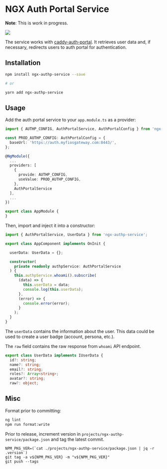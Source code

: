 # NGX Auth Portal Service

**Note**: This is work in progress.

<a href="https://github.com/greenpau/ngx-authp-service/actions/" target="_blank"><img src="https://github.com/greenpau/ngx-authp-service/workflows/build/badge.svg?branch=main"></a>

The service works with [caddy-auth-portal](https://github.com/greenpau/caddy-auth-portal).
It retrieves user data and, if necessary, redirects users to auth portal
for authentication.

## Installation

```bash
npm install ngx-authp-service --save

# or

yarn add ngx-authp-service
```

## Usage

Add the auth portal service to your `app.module.ts` as a provider:

```typescript
import { AUTHP_CONFIG, AuthPortalService, AuthPortalConfig } from 'ngx-authp-service';

const PROD_AUTHP_CONFIG: AuthPortalConfig = {
  baseUrl: 'https://auth.myfiosgateway.com:8443/',
};

@NgModule({
  ...
  providers: [
    {
      provide: AUTHP_CONFIG,
      useValue: PROD_AUTHP_CONFIG,
    },
    AuthPortalService
  ],
  ...
})

export class AppModule {
}
```

Then, import and inject it into a constructor:

```typescript
import { AuthPortalService, UserData } from 'ngx-authp-service';

export class AppComponent implements OnInit {

  userData: UserData = {};

  constructor(
    private readonly authpService: AuthPortalService
  ) {
    this.authpService.whoami().subscribe(
      (data) => {
        this.userData = data;
        console.log(this.userData);
      },
      (error) => {
        console.error(error);
      }
    );
  }
}
```

The `userData` contains the information about the user. This data could be
used to create a user badge (account, persona, etc.).

The `raw` field contains the raw response from `whoami` API endpoint.

```typescript
export class UserData implements IUserData {
  id?: string;
  name?: string;
  email?: string;
  roles?: Array<string>;
  avatar?: string;
  raw?: object;
```

## Misc

Format prior to committing:

```bash
ng lint
npm run format:write
```

Prior to release, increment version in `projects/ngx-authp-service/package.json`
and tag the latest commit.

```
NPM_PKG_VER=(`cat ./projects/ngx-authp-service/package.json | jq -r .version`)
git tag -a v${NPM_PKG_VER} -m "v${NPM_PKG_VER}"
git push --tags
```
